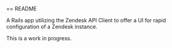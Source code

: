 == README

A Rails app utilizing the Zendesk API Client to offer a UI for rapid configuration of a Zendesk instance.

This is a work in progress.
